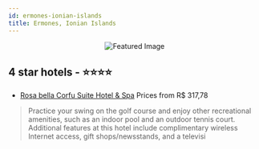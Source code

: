 ```yaml
---
id: ermones-ionian-islands
title: Ermones, Ionian Islands
---
```


<center><img src="https://i.travelapi.com/hotels/9000000/8130000/8124300/8124267/6804bd92_z.jpg" alt="Featured Image" /></center>


##  4 star hotels - ⭐️⭐️⭐️⭐️

-    [Rosa bella Corfu Suite Hotel & Spa](https://us.hurb.com/hotels/ermones/rosa-bella-corfu-suite-hotel-spa-JNP-JP291982?cmp=18055) Prices from R$ 317,78
   > Practice your swing on the golf course and enjoy other recreational amenities, such as an indoor pool and an outdoor tennis court. Additional features at this hotel include complimentary wireless Internet access, gift shops/newsstands, and a televisi
